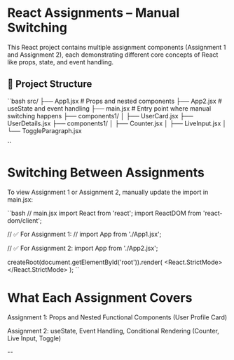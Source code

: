 
# React Assignments – Manual Switching

This React project contains multiple assignment components (Assignment 1 and Assignment 2), each demonstrating different core concepts of React like props, state, and event handling.

## 📁 Project Structure

``bash
src/
├── App1.jsx # Props and nested components
├── App2.jsx # useState and event handling
├── main.jsx # Entry point where manual switching happens
├── components1/
│ ├── UserCard.jsx
  ├── UserDetails.jsx
├── components1/ 
│ ├── Counter.jsx
│ ├── LiveInput.jsx
│ └── ToggleParagraph.jsx

``

# Switching Between Assignments
To view Assignment 1 or Assignment 2, manually update the import in main.jsx:

``bash
// main.jsx
import React from 'react';
import ReactDOM from 'react-dom/client';

// ✅ For Assignment 1:
// import App from './App1.jsx';

// ✅ For Assignment 2:
import App from './App2.jsx';

createRoot(document.getElementById('root')).render(
  <React.StrictMode>
    <App />
  </React.StrictMode>
);
``
# What Each Assignment Covers
Assignment 1: Props and Nested Functional Components (User Profile Card)

Assignment 2: useState, Event Handling, Conditional Rendering (Counter, Live Input, Toggle)

--
